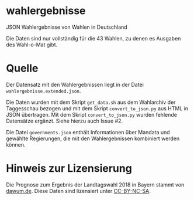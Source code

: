 # wahlergebnisse

JSON Wahlergebnisse von Wahlen in Deutschland

Die Daten sind nur vollständig für die 43 Wahlen, zu denen es Ausgaben des Wahl-o-Mat gibt. 

# Quelle

Der Datensatz mit den Wahlergebnissen liegt in der Datei `wahlergebnisse.extended.json`.

Die Daten wurden mit dem Skript `get_data.sh` aus dem Wahlarchiv der Taggesschau bezogen und mit dem Skript `convert_to_json.py` aus HTML in JSON übertragen. Mit dem Skript `convert_to_json.py` wurden fehlende Datensätze ergänzt. Siehe hierzu auch Issue #2. 

Die Datei `governments.json` enthält Informationen über Mandata und gewählte Regierungen, die mit den Wahlergebnissen kombiniert werden können.

# Hinweis zur Lizensierung

Die Prognose zum Ergebnis der Landtagswahl 2018 in Bayern stammt von [dawum.de](https://dawum.de/Bayern/). Diese 
Daten sind lizensiert unter [CC-BY-NC-SA](https://creativecommons.org/licenses/by-nc-sa/4.0/deed.de).
